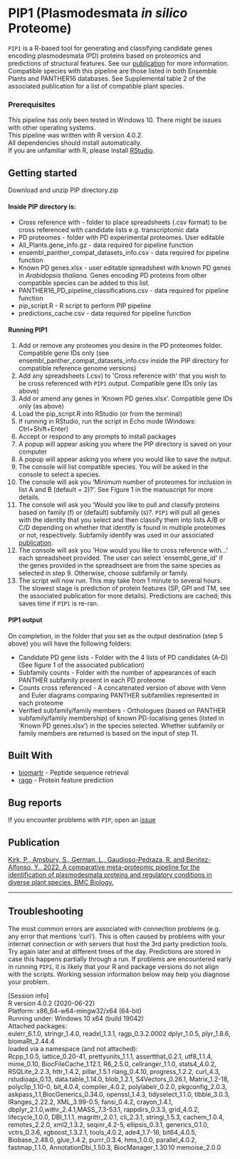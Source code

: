 # PIP1 (Plasmodesmata *in silico* Proteome)
`PIP1` is a R-based tool for generating and classifying candidate genes encoding plasmodesmata (PD) proteins based on proteomics and predictions of structural features. See our [publication](https://bmcbiol.biomedcentral.com/articles/10.1186/s12915-022-01331-1) for more information.  
Compatible species with this pipeline are those listed in both Ensemble Plants and PANTHER16 databases. See Supplemental table 2 of the associated publication for a list of compatible plant species.  
### Prerequisites
This pipeline has only been tested in Windows 10. There might be issues with other operating systems.  
This pipeline was written with R version 4.0.2.  
All dependencies should install automatically.  
If you are unfamiliar with R, please install [RStudio](https://rstudio.com/products/rstudio/download/).  
## Getting started
Download and unzip PIP directory.zip
#### Inside PIP directory is:  
- Cross reference with - folder to place spreadsheets (.csv format) to be cross referenced with candidate lists e.g. transcriptomic data
- PD proteomes - folder with PD experimental proteomes. User editable  
- All_Plants.gene_info.gz - data required for pipeline function  
- ensembl_panther_compat_datasets_info.csv - data required for pipeline function  
- Known PD genes.xlsx   - user editable spreadsheet with known PD genes in *Arabidopsis thaliana*. Genes encoding PD proteins from other compatible species can be added to this list.  
- PANTHER16_PD_pipeline_classifications.csv - data required for pipeline function  
- pip_script.R - R script to perform PIP pipeline  
- predictions_cache.csv - data required for pipeline function  
#### Running PIP1
1.	Add or remove any proteomes you desire in the PD proteomes folder. Compatible gene IDs only (see ensembl_panther_compat_datasets_info.csv inside the PIP directory for compatible reference genome versions)  
2.	Add any spreadsheets (.csv) to 'Cross reference with' that you wish to be cross referenced with `PIP1` output.  Compatible gene IDs only (as above)
3.	Add or amend any genes in ‘Known PD genes.xlsx’.  Compatible gene IDs only (as above)  
4.	Load the pip_script.R into RStudio (or from the terminal)  
5.	If running in RStudio, run the script in Echo mode (Windows: Ctrl+Shift+Enter)  
6.	Accept or respond to any prompts to install packages  
7.	A popup will appear asking you where the PIP directory is saved on your computer  
8.	A popup will appear asking you where you would like to save the output.  
9.	The console will list compatible species. You will be asked in the console to select a species.
10.	The console will ask you ‘Minimum number of proteomes for inclusion in list A and B (default = 2)?’. See Figure 1 in the manuscript for more details.  
11.	The console will ask you ‘Would you like to pull and classify proteins based on family (f) or (default) subfamily (s)?. `PIP1` will pull all genes with the identity that you select and then classify them into lists A/B or C/D depending on whether that identify is found in multiple proteomes or not, respectively. Subfamily identify was used in our associated [publication](https://www.biorxiv.org/content/10.1101/2021.05.04.442592v2).  
12.	The console will ask you 'How would you like to cross reference with...' each spreadsheet provided. The user can select 'ensembl_gene_id' if the genes provided in the spreadhseet are from the same species as selected in step 9. Otherwise, choose subfamily or family.
13.	The script will now run. This may take from 1 minute to several hours. The slowest stage is prediction of protein features (SP, GPI and TM, see the associated publication for more details). Predictions are cached; this saves time if `PIP1` is re-ran.   
#### PIP1 output
On completion, in the folder that you set as the output destination (step 5 above) you will have the following folders:  
- Candidate PD gene lists - Folder with the 4 lists of PD candidates (A-D) (See figure 1 of the associated publication)  
- Subfamily counts - Folder with the number of appearances of each PANTHER subfamily present in each PD proteome  
- Counts cross referenced - A concatenated version of above with Venn and Euler diagrams comparing PANTHER subfamilies represented in each proteome  
- Verified subfamily/family members - Orthologues (based on PANTHER subfamily/family membership) of known PD-localising genes (listed in ‘Known PD genes.xlsx’) in the species selected. Whether subfamily or family members are returned is based on the input of step 11.

## Built With

* [biomartr](https://github.com/ropensci/biomartr) - Peptide sequence retrieval
* [ragp](https://github.com/missuse/ragp) - Protein feature prediction

## Bug reports
If you encounter problems with `PIP`, open an [issue](https://github.com/PhilPlantMan/PIP/issues)

## Publication
[Kirk, P., Amsbury, S., German, L., Gaudioso-Pedraza, R. and Benitez-Alfonso, Y., 2022. A comparative meta-proteomic pipeline for the identification of plasmodesmata proteins and regulatory conditions in diverse plant species. BMC Biology.](https://bmcbiol.biomedcentral.com/articles/10.1186/s12915-022-01331-1)
**********
## Troubleshooting
The most common errors are associated with connection problems (e.g. any error that mentions ‘curl’). This is often caused by problems with your internet connection or with servers that host the 3rd party prediction tools. Try again later and at different times of the day. Predictions are stored in case this happens partially through a run.
If problems are encountered early in running `PIP1`, it is likely that your R and package versions do not align with the scripts. Working session information below may help you diagnose your problem.

[Session info]  
R version 4.0.2 (2020-06-22)  
Platform: x86_64-w64-mingw32/x64 (64-bit)  
Running under: Windows 10 x64 (build 19042)  
Attached packages:  
eulerr_6.1.0, stringr_1.4.0, readxl_1.3.1, ragp_0.3.2.0002 dplyr_1.0.5, plyr_1.8.6, biomaRt_2.44.4   
loaded via a namespace (and not attached):  
Rcpp_1.0.5, lattice_0.20-41, prettyunits_1.1.1, assertthat_0.2.1, utf8_1.1.4, mime_0.10, BiocFileCache_1.12.1, R6_2.5.0, cellranger_1.1.0, stats4_4.0.2, RSQLite_2.2.3, httr_1.4.2, pillar_1.5.1         rlang_0.4.10, progress_1.2.2, curl_4.3, rstudioapi_0.13, data.table_1.14.0, blob_1.2.1, S4Vectors_0.26.1, Matrix_1.2-18, polyclip_1.10-0, bit_4.0.4, compiler_4.0.2, polylabelr_0.2.0, pkgconfig_2.0.3, askpass_1.1,BiocGenerics_0.34.0, openssl_1.4.3, tidyselect_1.1.0, tibble_3.0.3, IRanges_2.22.2, XML_3.99-0.5, fansi_0.4.2, crayon_1.4.1, dbplyr_2.1.0,withr_2.4.1,MASS_7.3-53.1, rappdirs_0.3.3, grid_4.0.2, lifecycle_1.0.0, DBI_1.1.1, magrittr_2.0.1, cli_2.3.1, stringi_1.5.3, cachem_1.0.4, remotes_2.2.0, xml2_1.3.2, seqinr_4.2-5, ellipsis_0.3.1, generics_0.1.0, vctrs_0.3.6, xgboost_1.3.2.1, tools_4.0.2, ade4_1.7-16, bit64_4.0.5, Biobase_2.48.0, glue_1.4.2, purrr_0.3.4, hms_1.0.0, parallel_4.0.2, fastmap_1.1.0, AnnotationDbi_1.50.3, BiocManager_1.30.10  memoise_2.0.0       

